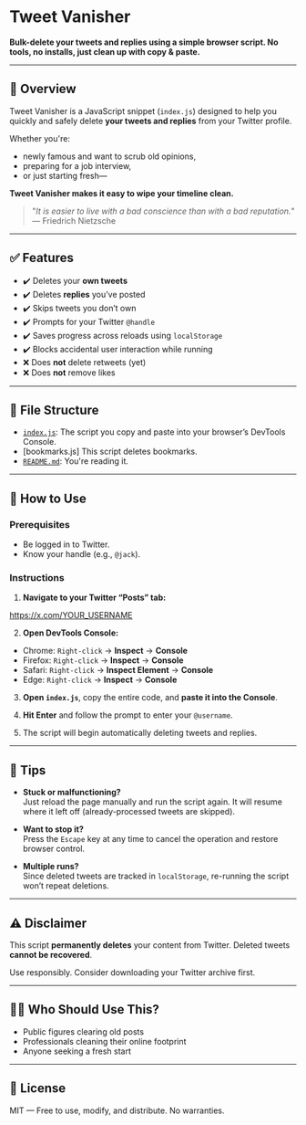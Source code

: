 # Tweet Vanisher

**Bulk-delete your tweets and replies using a simple browser script. No tools, no installs, just clean up with copy & paste.**

---

## 🧹 Overview

Tweet Vanisher is a JavaScript snippet (`index.js`) designed to help you quickly and safely delete **your tweets and replies** from your Twitter profile.

Whether you're:
- newly famous and want to scrub old opinions,
- preparing for a job interview,
- or just starting fresh—

**Tweet Vanisher makes it easy to wipe your timeline clean.**

> "_It is easier to live with a bad conscience than with a bad reputation._"  
> — Friedrich Nietzsche

---

## ✅ Features

- ✔️ Deletes your **own tweets**
- ✔️ Deletes **replies** you’ve posted
- ✔️ Skips tweets you don’t own
- ✔️ Prompts for your Twitter `@handle`
- ✔️ Saves progress across reloads using `localStorage`
- ✔️ Blocks accidental user interaction while running
- ❌ Does **not** delete retweets (yet)
- ❌ Does **not** remove likes

---

## 📂 File Structure

- [`index.js`](./index.js): The script you copy and paste into your browser’s DevTools Console.
- [bookmarks.js] This script deletes bookmarks.
- [`README.md`](./README.md): You're reading it.

---

## 🚀 How to Use

### Prerequisites
- Be logged in to Twitter.
- Know your handle (e.g., `@jack`).

### Instructions

1. **Navigate to your Twitter “Posts” tab:**

https://x.com/YOUR_USERNAME

2. **Open DevTools Console:**
- Chrome: `Right-click` → **Inspect** → **Console**
- Firefox: `Right-click` → **Inspect** → **Console**
- Safari: `Right-click` → **Inspect Element** → **Console**
- Edge: `Right-click` → **Inspect** → **Console**

3. **Open `index.js`**, copy the entire code, and **paste it into the Console**.

4. **Hit Enter** and follow the prompt to enter your `@username`.

5. The script will begin automatically deleting tweets and replies.

---

## 🧠 Tips

- **Stuck or malfunctioning?**  
Just reload the page manually and run the script again. It will resume where it left off (already-processed tweets are skipped).

- **Want to stop it?**  
Press the `Escape` key at any time to cancel the operation and restore browser control.

- **Multiple runs?**  
Since deleted tweets are tracked in `localStorage`, re-running the script won’t repeat deletions.

---

## ⚠️ Disclaimer

This script **permanently deletes** your content from Twitter. Deleted tweets **cannot be recovered**.

Use responsibly. Consider downloading your Twitter archive first.

---

## 👩‍💻 Who Should Use This?

- Public figures clearing old posts
- Professionals cleaning their online footprint
- Anyone seeking a fresh start

---

## 📜 License

MIT — Free to use, modify, and distribute. No warranties.
